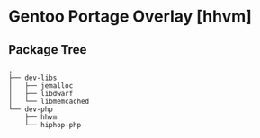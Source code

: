 Gentoo Portage Overlay [hhvm]
=========================================

Package Tree
------------

    .
    ├── dev-libs
    │   ├── jemalloc
    │   ├── libdwarf
    │   └── libmemcached
    └── dev-php
        ├── hhvm
        └── hiphop-php
